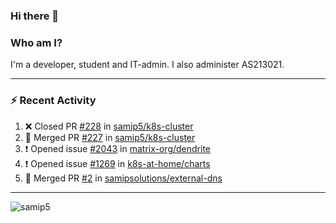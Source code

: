 ### Hi there 👋

### Who am I?
I'm a developer, student and IT-admin. I also administer AS213021.

---
### :zap: Recent Activity
<!--START_SECTION:activity-->
1. ❌ Closed PR [#228](https://github.com/samip5/k8s-cluster/pull/228) in [samip5/k8s-cluster](https://github.com/samip5/k8s-cluster)
2. 🎉 Merged PR [#227](https://github.com/samip5/k8s-cluster/pull/227) in [samip5/k8s-cluster](https://github.com/samip5/k8s-cluster)
3. ❗️ Opened issue [#2043](https://github.com/matrix-org/dendrite/issues/2043) in [matrix-org/dendrite](https://github.com/matrix-org/dendrite)
4. ❗️ Opened issue [#1269](https://github.com/k8s-at-home/charts/issues/1269) in [k8s-at-home/charts](https://github.com/k8s-at-home/charts)
5. 🎉 Merged PR [#2](https://github.com/samipsolutions/external-dns/pull/2) in [samipsolutions/external-dns](https://github.com/samipsolutions/external-dns)
<!--END_SECTION:activity-->
---

<img align="center" src="https://github-readme-stats.vercel.app/api?username=samip5&show_icons=true" alt="samip5" />
